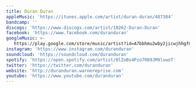 ```yaml
---
title: Duran Duran
appleMusic: 'https://itunes.apple.com/artist/duran-duran/487384'
bandcamp: ''
discogs: 'https://www.discogs.com/artist/10262-Duran-Duran'
facebook: 'https://www.facebook.com/duranduran'
googleMusic: >-
   https://play.google.com/store/music/artist?id=A7bbhmu2wby2jicwjhhgfmouz5q
instagram: 'https://www.instagram.com/duranduran'
soundcloud: 'https://soundcloud.com/duranduran'
spotify: 'https://open.spotify.com/artist/0lZoBs4Pzo7R89JM9lxwoT'
twitter: 'https://twitter.com/duranduran'
website: 'http://duranduran.warnereprise.com'
youtube: 'https://www.youtube.com/duranduran'
---
```


